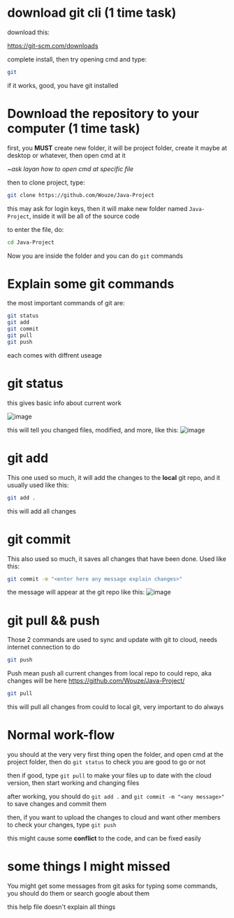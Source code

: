 # download git cli (1 time task)
download this:

https://git-scm.com/downloads

complete install, then try opening cmd and type:

```bash
git
```

if it works, good, you have git installed 

# Download the repository to your computer (1 time task)

first, you **MUST** create new folder, it will be project folder, create it maybe at desktop or whatever, then open cmd at it

~*ask layan how to open cmd at specific file*

then to clone project, type:

```bash
git clone https://github.com/Wouze/Java-Project
```

this may ask for login keys, then it will make new folder named `Java-Project`, inside it will be all of the source code

to enter the file, do:

```bash
cd Java-Project
```
Now you are inside the folder and you can do `git` commands

# Explain some git commands
the most important commands of git are:
```bash
git status
git add
git commit
git pull
git push
```

each comes with diffrent useage
# git status
this gives basic info about current work

![image](https://github.com/Wouze/Java-Project/assets/78015958/03f5a8da-91cc-41f7-b537-295ebf40142a)

this will tell you changed files, modified, and more, like this:
![image](https://github.com/Wouze/Java-Project/assets/78015958/e016e3b3-a649-494a-b4ee-f48097a49d44)


# git add
This one used so much, it will add the changes to the **local** git repo, and it usually used like this:
```bash
git add .
```
this will add all changes

# git commit
This also used so much, it saves all changes that have been done. Used like this:
```bash
git commit -m "<enter here any message explain changes>"
```
the message will appear at the git repo like this:
![image](https://github.com/Wouze/Java-Project/assets/78015958/68d757f1-7f22-46b9-9b6c-e204f32ea5b9)

# git pull && push
Those 2 commands are used to sync and update with git to cloud, needs internet connection to do
```bash
git push
```
Push mean push all current changes from local repo to could repo, aka changes will be here https://github.com/Wouze/Java-Project/
```bash
git pull
```
this will pull all changes from could to local git, very important to do always

# Normal work-flow
you should at the very very first thing open the folder, and open cmd at the project folder, then do `git status` to check you are good to go or not

then if good, type `git pull` to make your files up to date with the cloud version, then start working and changing files

after working, you should do `git add .` and `git commit -m "<any message>"` to save changes and commit them

then, if you want to upload the changes to cloud and want other members to check your changes, type `git push`

this might cause some **conflict** to the code, and can be fixed easily

# some things I might missed
You might get some messages from git asks for typing some commands, you should do them or search google about them

this help file doesn't explain all things

